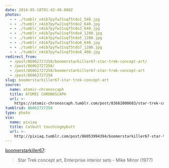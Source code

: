 ```yaml
---
date: 2014-05-18T01:42:49.000Z
photos:
  - - ./tumblr_n4ib7pyfwJ1sqf5tdo1_540.jpg
  - - ./tumblr_n4ib7pyfwJ1sqf5tdo2_640.jpg
  - - ./tumblr_n4ib7pyfwJ1sqf5tdo3_640.jpg
  - - ./tumblr_n4ib7pyfwJ1sqf5tdo4_1280.jpg
  - - ./tumblr_n4ib7pyfwJ1sqf5tdo5_1280.jpg
  - - ./tumblr_n4ib7pyfwJ1sqf5tdo6_640.jpg
  - - ./tumblr_n4ib7pyfwJ1sqf5tdo7_1280.jpg
  - - ./tumblr_n4ib7pyfwJ1sqf5tdo8_400.jpg
redirect_from:
  - /post/86062727258/boomerstarkiller67-star-trek-concept-art/
  - /post/86062727258/
  - /post/86062727258/boomerstarkiller67-star-trek-concept-art
  - /post/86062727258
slug: boomerstarkiller67-star-trek-concept-art
source:
  name: atomic-chronoscaph
  title: ATOMIC CHRONOSCAPH
  url: >-
    https://atomic-chronoscaph.tumblr.com/post/83662000683/star-trek-concept-art-enterprise-interior-sets
tumblrid: 86062727258
type: photo
via:
  name: pixiaq
  title: Catbutt touchingmybutt
  url: >-
    http://pixiaq.tumblr.com/post/86053994394/boomerstarkiller67-star-trek-concept-art
---
```

<p><a class="tumblr_blog" href="http://boomerstarkiller67.tumblr.com/post/83662000683/star-trek-concept-art-enterprise-interior-sets">boomerstarkiller67</a>:</p>
<blockquote>
<p>Star Trek concept art, Enterprise interior sets - Mike Minor (1977)</p>
</blockquote>
